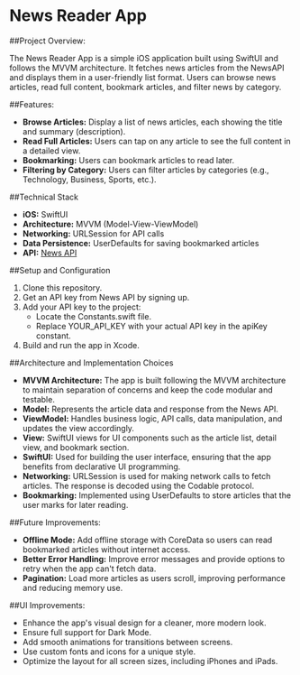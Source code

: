 #  News Reader App

##Project Overview:

The News Reader App is a simple iOS application built using SwiftUI and follows the MVVM architecture. It fetches news articles from the NewsAPI and displays them in a user-friendly list format. Users can browse news articles, read full content, bookmark articles, and filter news by category.

##Features:

- **Browse Articles:** Display a list of news articles, each showing the title and summary (description).
- **Read Full Articles:** Users can tap on any article to see the full content in a detailed view.
- **Bookmarking:** Users can bookmark articles to read later. 
- **Filtering by Category:** Users can filter articles by categories (e.g., Technology, Business, Sports, etc.).

##Technical Stack

- **iOS:** SwiftUI
- **Architecture:** MVVM (Model-View-ViewModel)
- **Networking:** URLSession for API calls
- **Data Persistence:** UserDefaults for saving bookmarked articles
- **API:** [News API](https://newsapi.org/)

##Setup and Configuration

1. Clone this repository.
2. Get an API key from News API by signing up.
3. Add your API key to the project:
     - Locate the Constants.swift file.
     - Replace YOUR_API_KEY with your actual API key in the apiKey constant.
4. Build and run the app in Xcode.

##Architecture and Implementation Choices

- **MVVM Architecture:** The app is built following the MVVM architecture to maintain separation of concerns and keep the code modular and testable.
- **Model:** Represents the article data and response from the News API.
- **ViewModel:** Handles business logic, API calls, data manipulation, and updates the view accordingly.
- **View:** SwiftUI views for UI components such as the article list, detail view, and bookmark section.
- **SwiftUI:** Used for building the user interface, ensuring that the app benefits from declarative UI programming.
- **Networking:** URLSession is used for making network calls to fetch articles. The response is decoded using the Codable protocol.
- **Bookmarking:** Implemented using UserDefaults to store articles that the user marks for later reading.

##Future Improvements:

- **Offline Mode:** Add offline storage with CoreData so users can read bookmarked articles without internet access.
- **Better Error Handling:** Improve error messages and provide options to retry when the app can't fetch data.
- **Pagination:** Load more articles as users scroll, improving performance and reducing memory use.

##UI Improvements:

- Enhance the app's visual design for a cleaner, more modern look.
- Ensure full support for Dark Mode.
- Add smooth animations for transitions between screens.
- Use custom fonts and icons for a unique style.
- Optimize the layout for all screen sizes, including iPhones and iPads.
